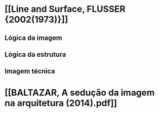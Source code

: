 # [[Line and Surface, FLUSSER {2002(1973)}]]
## Lógica da imagem 
## Lógica da estrutura 
## Imagem técnica 
# [[BALTAZAR, A sedução da imagem na arquitetura (2014).pdf]]

